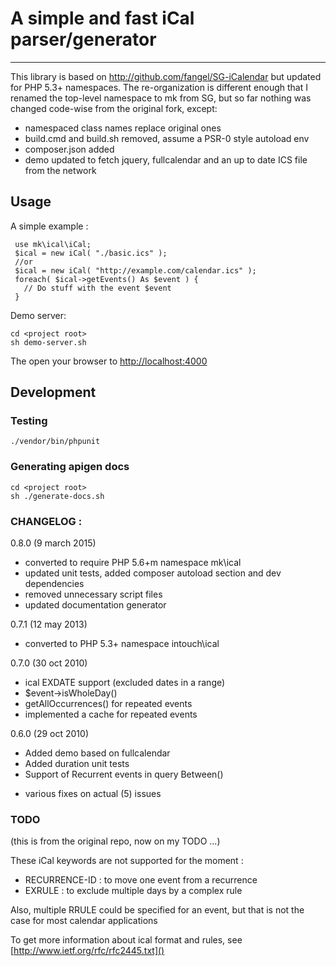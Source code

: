 # A simple and fast iCal parser/generator
-------------------------------------------------------------------------------

This library is based on http://github.com/fangel/SG-iCalendar but
updated for PHP 5.3+ namespaces.  The re-organization is different enough
that I renamed the top-level namespace to mk from SG, but so far
nothing was changed code-wise from the original fork, except:

* namespaced class names replace original ones
* build.cmd and build.sh removed, assume a PSR-0 style autoload env
* composer.json added
* demo updated to fetch jquery, fullcalendar and an up to date ICS file from
  the network

## Usage

A simple example :

```
 use mk\ical\iCal;
 $ical = new iCal( "./basic.ics" );
 //or
 $ical = new iCal( "http://example.com/calendar.ics" );
 foreach( $ical->getEvents() As $event ) {
   // Do stuff with the event $event
 }
```

Demo server:

```
cd <project root>
sh demo-server.sh
```

The open your browser to [http://localhost:4000]()


## Development

### Testing

```
./vendor/bin/phpunit
```

### Generating apigen docs

```
cd <project root>
sh ./generate-docs.sh
```

### CHANGELOG :

0.8.0 (9 march 2015)
 + converted to require PHP 5.6+m namespace mk\ical
 + updated unit tests, added composer autoload section and dev dependencies
 + removed unnecessary script files
 + updated documentation generator

0.7.1 (12 may 2013)
 + converted to PHP 5.3+ namespace intouch\ical

0.7.0 (30 oct 2010)
 + ical EXDATE support (excluded dates in a range)
 + $event->isWholeDay()
 + getAllOccurrences() for repeated events
 + implemented a cache for repeated events

0.6.0 (29 oct 2010)
 + Added demo based on fullcalendar
 + Added duration unit tests
 + Support of Recurrent events in query Between()
 * various fixes on actual (5) issues

### TODO

(this is from the original repo, now on my TODO ...)

These iCal keywords are not supported for the moment :
 - RECURRENCE-ID : to move one event from a recurrence
 - EXRULE : to exclude multiple days by a complex rule

Also, multiple RRULE could be specified for an event,
but that is not the case for most calendar applications

To get more information about ical format and rules, see [http://www.ietf.org/rfc/rfc2445.txt]()
